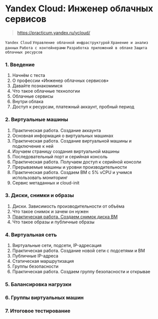 # Yandex Cloud: Инженер облачных сервисов
> https://practicum.yandex.ru/ycloud/

`Yandex Cloud` `Управление облачной инфраструктурой` `Хранение и анализ данных` `Работа с контейнерами` 
`Разработка приложений в облаке` `Защита облачных ресурсов`

### 1. Введение
1. Начнём с теста
2. О профессии «Инженер облачных сервисов»
3. Давайте познакомимся
4. Что такое облачные технологии
5. Облачные сервисы
6. Внутри облака
7. Доступ к ресурсам, платежный аккаунт, пробный период


### 2. Виртуальные машины
1. Практическая работа. Создание аккаунта
2. Основная информация о виртуальных машинах
3. Практическая работа. Создание виртуальной машины и подключение к ней
4. Изучаем страницу создания виртуальной машины
5. Последовательный порт и серийная консоль
6. Практическая работа. Получаем доступ к серийной консоли
7. Прерываемые машины и уровни производительности
8. Практическая работа. Создаем ВМ с 5% vCPU и учимся использовать мониторинг
9. Сервис метаданных и cloud-init


### 3. Диски, снимки и образы
1. Диски. Зависимость производительности от объёма
2. Что такое снимок и зачем он нужен
3. [Практическая работа. Создаем снимок диска ВМ](3_2_create_snapshot.md)
4. Что такое образы и публичные образы


### 4. Виртуальная сеть
1. Виртуальные сети, подсети, IP-адресация
2. Практическая работа. Создание новой сети с подсетями и ВМ
3. Публичные IP-адреса
4. Статическая маршрутизация
5. Группы безопасности
6. Практическая работа. Создаем группу безопасности и открывае


### 5. Балансировка нагрузки
### 6. Группы виртуальных машин
### 7. Итоговое тестирование